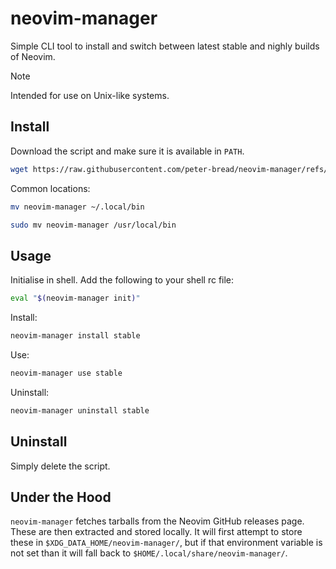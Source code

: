 # neovim-manager

Simple CLI tool to install and switch between latest stable and nighly
builds of Neovim.

> [!NOTE]
> Intended for use on Unix-like systems.

## Install

Download the script and make sure it is available in `PATH`.

```sh
wget https://raw.githubusercontent.com/peter-bread/neovim-manager/refs/heads/main/neovim-manager
```

Common locations:

```sh
mv neovim-manager ~/.local/bin
```

```sh
sudo mv neovim-manager /usr/local/bin
```

## Usage

Initialise in shell. Add the following to your shell rc file:

```sh
eval "$(neovim-manager init)"
```

Install:

```sh
neovim-manager install stable
```

Use:

```sh
neovim-manager use stable
```

Uninstall:

```sh
neovim-manager uninstall stable
```

## Uninstall

Simply delete the script.

## Under the Hood

`neovim-manager` fetches tarballs from the Neovim GitHub releases page. These are
then extracted and stored locally. It will first attempt to store these in
`$XDG_DATA_HOME/neovim-manager/`, but if that environment variable is not set
than it will fall back to `$HOME/.local/share/neovim-manager/`.
